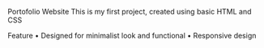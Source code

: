 Portofolio Website
This is my first project, created using basic HTML and CSS

Feature
• Designed for minimalist look and functional
• Responsive design
